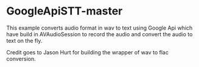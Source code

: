 GoogleApiSTT-master
===================

This example converts audio format in wav to text using Google Api which have build in AVAudioSession to record the audio and convert the audio to text on the fly.

Credit goes to Jason Hurt for building the wrapper of wav to flac conversion.

